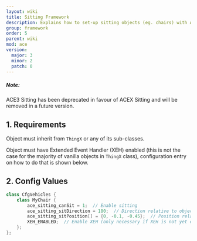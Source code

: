 ```yaml
---
layout: wiki
title: Sitting Framework
description: Explains how to set-up sitting objects (eg. chairs) with ACE3 sitting system.
group: framework
order: 5
parent: wiki
mod: ace
version:
  major: 3
  minor: 2
  patch: 0
---
```


<div class="panel callout">
    <h5>Note:</h5>
    <p>ACE3 Sitting has been deprecated in favour of ACEX Sitting and will be removed in a future version.</p>
</div>

## 1. Requirements

Object must inherit from `ThingX` or any of its sub-classes.

Object must have Extended Event Handler (XEH) enabled (this is not the case for the majority of vanilla objects in `ThingX` class), configuration entry on how to do that is shown below.


## 2. Config Values

```cpp
class CfgVehicles {
    class MyChair {
        ace_sitting_canSit = 1;  // Enable sitting
        ace_sitting_sitDirection = 180;  // Direction relative to object
        ace_sitting_sitPosition[] = {0, -0.1, -0.45};  // Position relative to object (may behave weird with certain objects)
        XEH_ENABLED;  // Enable XEH (only necessary if XEH is not yet enabled for this class or the one this inherits from)
    };
};
```
